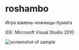 # roshambo
Игра камень-ножницы-бумага

IDE: Microsoft Visual Studio 2010

![screenshot of sample](http://raw.github.com/MashaLypa/roshambo/master/Roshambo/Roshambo/Roshambo.jpg)

